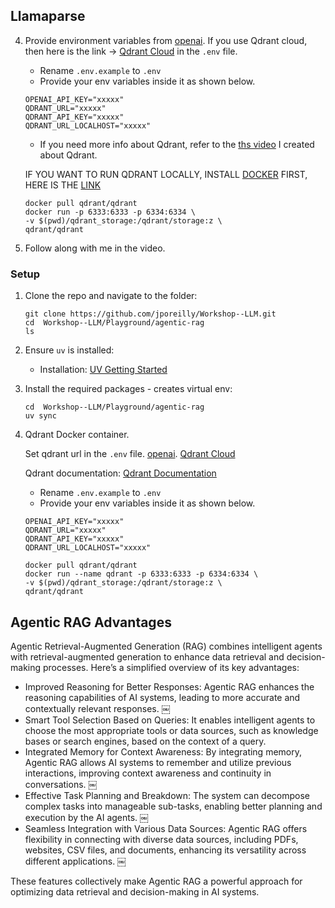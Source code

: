 ## Llamaparse 



4. Provide environment variables from [openai](https://platform.openai.com/settings/organization/api-keys). If you use Qdrant cloud, then here is the link -> [Qdrant Cloud](https://cloud.qdrant.io/) in the `.env` file.
    - Rename `.env.example` to `.env`
    - Provide your env variables inside it as shown below.
    ```
    OPENAI_API_KEY="xxxxx"
    QDRANT_URL="xxxxx"
    QDRANT_API_KEY="xxxxx"
    QDRANT_URL_LOCALHOST="xxxxx"
    ```
    - If you need more info about Qdrant, refer to the [ths video](https://youtu.be/JSKZYgARffg?si=0Jf7jxfMYzrPR0w5) I created about Qdrant.

    IF YOU WANT TO RUN QDRANT LOCALLY, INSTALL [DOCKER](https://www.docker.com/get-started/) FIRST, HERE IS THE [LINK](https://qdrant.tech/documentation/quickstart/)
    ```
    docker pull qdrant/qdrant
    docker run -p 6333:6333 -p 6334:6334 \
    -v $(pwd)/qdrant_storage:/qdrant/storage:z \
    qdrant/qdrant
    
    ```
4. Follow along with me in the video.

### Setup
1. Clone the repo and navigate to the folder:
    ```
    git clone https://github.com/jporeilly/Workshop--LLM.git
    cd  Workshop--LLM/Playground/agentic-rag
    ls
    ```

2. Ensure `uv` is installed:
    - Installation: [UV Getting Started](https://docs.astral.sh/uv/getting-started/installation/)

3. Install the required packages - creates virtual env:
    ```
    cd  Workshop--LLM/Playground/agentic-rag
    uv sync
    ```

4. Qdrant Docker container.

    Set qdrant url in the `.env` file.
     [openai](https://platform.openai.com/settings/organization/api-keys). 
     [Qdrant Cloud](https://cloud.qdrant.io/)

    Qdrant documentation: [Qdrant Documentation](https://qdrant.tech/documentation/quickstart/)

    - Rename `.env.example` to `.env`
    - Provide your env variables inside it as shown below.
    ```
    OPENAI_API_KEY="xxxxx"
    QDRANT_URL="xxxxx"
    QDRANT_API_KEY="xxxxx"
    QDRANT_URL_LOCALHOST="xxxxx"
    ```

    ```
    docker pull qdrant/qdrant
    docker run --name qdrant -p 6333:6333 -p 6334:6334 \
    -v $(pwd)/qdrant_storage:/qdrant/storage:z \
    qdrant/qdrant
    ```

## Agentic RAG Advantages

Agentic Retrieval-Augmented Generation (RAG) combines intelligent agents with retrieval-augmented generation to enhance data retrieval and decision-making processes. Here’s a simplified overview of its key advantages:
- Improved Reasoning for Better Responses: Agentic RAG enhances the reasoning capabilities of AI systems, leading to more accurate and contextually relevant responses.    ￼
- Smart Tool Selection Based on Queries: It enables intelligent agents to choose the most appropriate tools or data sources, such as knowledge bases or search engines, based on the context of a query.
- Integrated Memory for Context Awareness: By integrating memory, Agentic RAG allows AI systems to remember and utilize previous interactions, improving context awareness and continuity in conversations. ￼
- Effective Task Planning and Breakdown: The system can decompose complex tasks into manageable sub-tasks, enabling better planning and execution by the AI agents. ￼
- Seamless Integration with Various Data Sources: Agentic RAG offers flexibility in connecting with diverse data sources, including PDFs, websites, CSV files, and documents, enhancing its versatility across different applications. ￼

These features collectively make Agentic RAG a powerful approach for optimizing data retrieval and decision-making in AI systems.